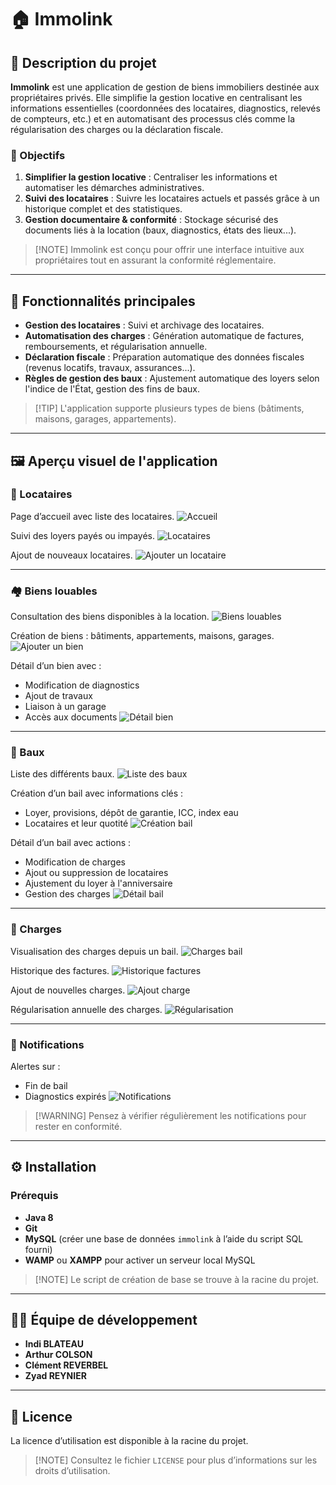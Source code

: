 # 🏠 Immolink

## 📌 Description du projet

**Immolink** est une application de gestion de biens immobiliers destinée aux propriétaires privés. Elle simplifie la gestion locative en centralisant les informations essentielles (coordonnées des locataires, diagnostics, relevés de compteurs, etc.) et en automatisant des processus clés comme la régularisation des charges ou la déclaration fiscale.

### 🎯 Objectifs

1. **Simplifier la gestion locative** : Centraliser les informations et automatiser les démarches administratives.
2. **Suivi des locataires** : Suivre les locataires actuels et passés grâce à un historique complet et des statistiques.
3. **Gestion documentaire & conformité** : Stockage sécurisé des documents liés à la location (baux, diagnostics, états des lieux...).

> \[!NOTE]
> Immolink est conçu pour offrir une interface intuitive aux propriétaires tout en assurant la conformité réglementaire.

---

## 🚀 Fonctionnalités principales

* **Gestion des locataires** : Suivi et archivage des locataires.
* **Automatisation des charges** : Génération automatique de factures, remboursements, et régularisation annuelle.
* **Déclaration fiscale** : Préparation automatique des données fiscales (revenus locatifs, travaux, assurances...).
* **Règles de gestion des baux** : Ajustement automatique des loyers selon l'indice de l'État, gestion des fins de baux.

> \[!TIP]
> L'application supporte plusieurs types de biens (bâtiments, maisons, garages, appartements).

---

## 🖼️ Aperçu visuel de l'application

### 👥 Locataires

Page d’accueil avec liste des locataires.
![Accueil](./images-for-readme/page-accueil.png)

Suivi des loyers payés ou impayés.
![Locataires](./images-for-readme/locataire.png)

Ajout de nouveaux locataires.
![Ajouter un locataire](./images-for-readme/add-locataire.png)

---

### 🏘️ Biens louables

Consultation des biens disponibles à la location.
![Biens louables](./images-for-readme/mes-biens.png)

Création de biens : bâtiments, appartements, maisons, garages.
![Ajouter un bien](./images-for-readme/add-bien.png)

Détail d’un bien avec :

* Modification de diagnostics
* Ajout de travaux
* Liaison à un garage
* Accès aux documents
  ![Détail bien](./images-for-readme/appart.png)

---

### 📑 Baux

Liste des différents baux.
![Liste des baux](./images-for-readme/mes-baux.png)

Création d’un bail avec informations clés :

* Loyer, provisions, dépôt de garantie, ICC, index eau
* Locataires et leur quotité
  ![Création bail](./images-for-readme/new-bail.png)

Détail d’un bail avec actions :

* Modification de charges
* Ajout ou suppression de locataires
* Ajustement du loyer à l'anniversaire
* Gestion des charges
  ![Détail bail](./images-for-readme/mon-bail.png)

---

### 💸 Charges

Visualisation des charges depuis un bail.
![Charges bail](./images-for-readme/charges.png)

Historique des factures.
![Historique factures](./images-for-readme/liste-factures-charges.png)

Ajout de nouvelles charges.
![Ajout charge](./images-for-readme/add-charge.png)

Régularisation annuelle des charges.
![Régularisation](./images-for-readme/regularisation-charge.png)

---

### 🔔 Notifications

Alertes sur :

* Fin de bail
* Diagnostics expirés
  ![Notifications](./images-for-readme/notifications.png)

> \[!WARNING]
> Pensez à vérifier régulièrement les notifications pour rester en conformité.

---

## ⚙️ Installation

### Prérequis

* **Java 8**
* **Git**
* **MySQL** (créer une base de données `immolink` à l’aide du script SQL fourni)
* **WAMP** ou **XAMPP** pour activer un serveur local MySQL

> \[!NOTE]
> Le script de création de base se trouve à la racine du projet.

---

## 👨‍💻 Équipe de développement

* **Indi BLATEAU**
* **Arthur COLSON**
* **Clément REVERBEL**
* **Zyad REYNIER**

---

## 📄 Licence

La licence d’utilisation est disponible à la racine du projet.

> \[!NOTE]
> Consultez le fichier `LICENSE` pour plus d’informations sur les droits d’utilisation.
